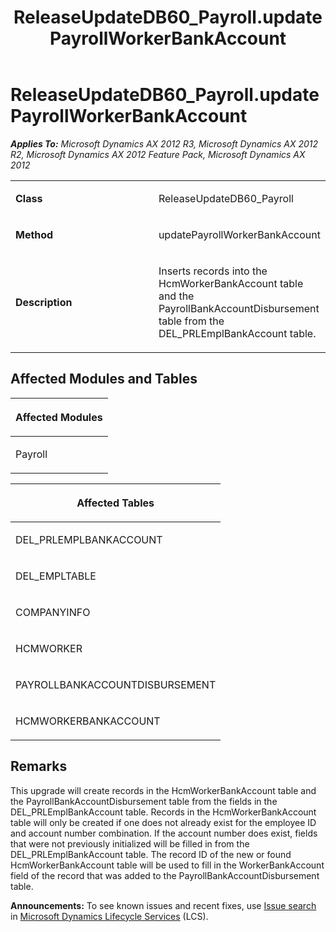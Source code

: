 ﻿---
title: ReleaseUpdateDB60_Payroll.updatePayrollWorkerBankAccount
TOCTitle: ReleaseUpdateDB60_Payroll.updatePayrollWorkerBankAccount
ms:assetid: bad75bd4-d3ff-c654-4194-f68a5b21f2a7
ms:mtpsurl: https://msdn.microsoft.com/en-us/library/JJ686614(v=AX.60)
ms:contentKeyID: 49710822
ms.date: 05/18/2015
mtps_version: v=AX.60
---

# ReleaseUpdateDB60\_Payroll.updatePayrollWorkerBankAccount 


_**Applies To:** Microsoft Dynamics AX 2012 R3, Microsoft Dynamics AX 2012 R2, Microsoft Dynamics AX 2012 Feature Pack, Microsoft Dynamics AX 2012_

<table>
<colgroup>
<col style="width: 50%" />
<col style="width: 50%" />
</colgroup>
<tbody>
<tr class="odd">
<td><p><strong>Class</strong></p></td>
<td><p>ReleaseUpdateDB60_Payroll</p></td>
</tr>
<tr class="even">
<td><p><strong>Method</strong></p></td>
<td><p>updatePayrollWorkerBankAccount</p></td>
</tr>
<tr class="odd">
<td><p><strong>Description</strong></p></td>
<td><p>Inserts records into the HcmWorkerBankAccount table and the PayrollBankAccountDisbursement table from the DEL_PRLEmplBankAccount table.</p></td>
</tr>
</tbody>
</table>


## Affected Modules and Tables

<table>
<colgroup>
<col style="width: 100%" />
</colgroup>
<thead>
<tr class="header">
<th><p>Affected Modules</p></th>
</tr>
</thead>
<tbody>
<tr class="odd">
<td><p>Payroll</p></td>
</tr>
</tbody>
</table>


<table>
<colgroup>
<col style="width: 100%" />
</colgroup>
<thead>
<tr class="header">
<th><p>Affected Tables</p></th>
</tr>
</thead>
<tbody>
<tr class="odd">
<td><p>DEL_PRLEMPLBANKACCOUNT</p></td>
</tr>
<tr class="even">
<td><p>DEL_EMPLTABLE</p></td>
</tr>
<tr class="odd">
<td><p>COMPANYINFO</p></td>
</tr>
<tr class="even">
<td><p>HCMWORKER</p></td>
</tr>
<tr class="odd">
<td><p>PAYROLLBANKACCOUNTDISBURSEMENT</p></td>
</tr>
<tr class="even">
<td><p>HCMWORKERBANKACCOUNT</p></td>
</tr>
</tbody>
</table>


## Remarks

This upgrade will create records in the HcmWorkerBankAccount table and the PayrollBankAccountDisbursement table from the fields in the DEL\_PRLEmplBankAccount table. Records in the HcmWorkerBankAccount table will only be created if one does not already exist for the employee ID and account number combination. If the account number does exist, fields that were not previously initialized will be filled in from the DEL\_PRLEmplBankAccount table. The record ID of the new or found HcmWorkerBankAccount table will be used to fill in the WorkerBankAccount field of the record that was added to the PayrollBankAccountDisbursement table.

  
**Announcements:** To see known issues and recent fixes, use [Issue search](http://go.microsoft.com/fwlink/?linkid=389258) in [Microsoft Dynamics Lifecycle Services](http://go.microsoft.com/fwlink/?linkid=306505) (LCS).

